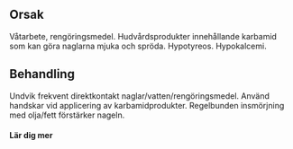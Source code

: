 ## Orsak

Våtarbete, rengöringsmedel. Hudvårdsprodukter innehållande karbamid som kan göra naglarna mjuka och spröda. Hypotyreos. Hypokalcemi.

## Behandling

Undvik frekvent direktkontakt naglar/vatten/rengöringsmedel. Använd handskar vid applicering av karbamidprodukter. Regelbunden insmörjning med olja/fett förstärker nageln.

#### Lär dig mer

